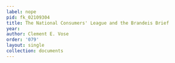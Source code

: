 ```yaml
---
label: nope
pid: fk_02109304
title: The National Consumers' League and the Brandeis Brief
year: 
author: Clement E. Vose
order: '079'
layout: single
collection: documents
---
```

